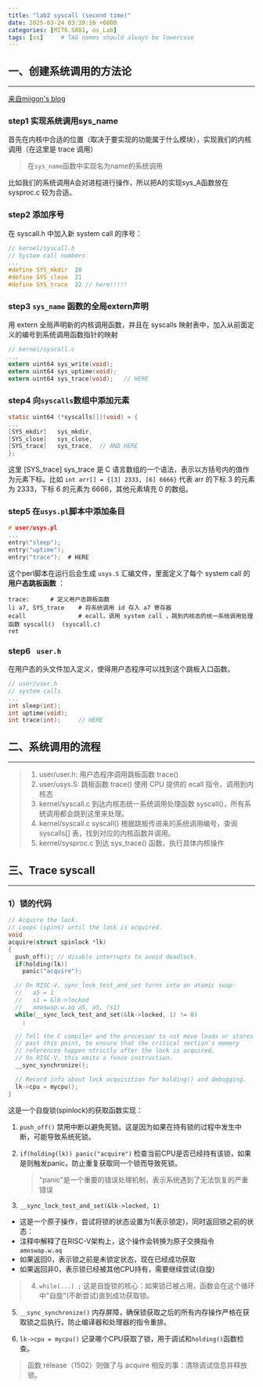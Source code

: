 ```yaml
---
title: "lab2 syscall (second time)"
date: 2025-03-24 03:39:16 +0800
categories: [MIT6.S081, os_Lab]
tags: [os]     # TAG names should always be lowercase
---
```


一、创建系统调用的方法论
---
---
[来自miigon's blog](https://blog.miigon.net/posts/s081-lab2-system-calls/#如何创建新系统调用)

### step1 实现系统调用sys_name
首先在内核中合适的位置（取决于要实现的功能属于什么模块），实现我们的内核调用（在这里是 trace 调用）

>在`sys_name`函数中实现名为name的系统调用

比如我们的系统调用A会对进程进行操作，所以把A的实现sys_A函数放在 sysproc.c 较为合适。

### step2 添加序号
在 syscall.h 中加入新 system call 的序号：
```c
// kernel/syscall.h
// System call numbers
...
#define SYS_mkdir  20
#define SYS_close  21
#define SYS_trace  22 // here!!!!!
```
### step3 `sys_name`  函数的全局extern声明
用 extern 全局声明新的内核调用函数，并且在 syscalls 映射表中，加入从前面定义的编号到系统调用函数指针的映射

```c
// kernel/syscall.c
...
extern uint64 sys_write(void);
extern uint64 sys_uptime(void);
extern uint64 sys_trace(void);   // HERE
```
### step4 向`syscalls`数组中添加元素
```c
static uint64 (*syscalls[])(void) = {
...
[SYS_mkdir]   sys_mkdir,
[SYS_close]   sys_close,
[SYS_trace]   sys_trace,  // AND HERE
};
```
这里 [SYS_trace] sys_trace 是 C 语言数组的一个语法，表示以方括号内的值作为元素下标。比如 `int arr[] = {[3] 2333, [6] 6666}` 代表 arr 的下标 3 的元素为 2333，下标 6 的元素为 6666，其他元素填充 0 的数组。

### step5 在`usys.pl`脚本中添加条目
```c
# user/usys.pl
...
entry("sleep");
entry("uptime");
entry("trace");  # HERE
```

这个perl脚本在运行后会生成 `usys.S` 汇编文件，里面定义了每个 system call 的 **用户态跳板函数** ：

```plaintext
trace:		# 定义用户态跳板函数
li a7, SYS_trace	# 将系统调用 id 存入 a7 寄存器
ecall				# ecall，调用 system call ，跳到内核态的统一系统调用处理函数 syscall()  (syscall.c)
ret
```

### step6 ` user.h`
在用户态的头文件加入定义，使得用户态程序可以找到这个跳板入口函数。
```c
// user/user.h
// system calls
...
int sleep(int);
int uptime(void);
int trace(int);		// HERE
```

二、系统调用的流程
---
---

>1. user/user.h:		用户态程序调用跳板函数 trace()
>2. user/usys.S:		跳板函数 trace() 使用 CPU 提供的 ecall 指令，调用到内核态
>3. kernel/syscall.c	到达内核态统一系统调用处理函数 syscall()，所有系统调用都会跳到这里来处理。
>4. kernel/syscall.c	syscall() 根据跳板传进来的系统调用编号，查询 syscalls[] 表，找到对应的内核函数并调用。
>5. kernel/sysproc.c	到达 sys_trace() 函数，执行具体内核操作


三、Trace syscall
---
---

### 1）锁的代码

```c
// Acquire the lock.
// Loops (spins) until the lock is acquired.
void
acquire(struct spinlock *lk)
{
  push_off(); // disable interrupts to avoid deadlock.
  if(holding(lk))
    panic("acquire");

  // On RISC-V, sync_lock_test_and_set turns into an atomic swap:
  //   a5 = 1
  //   s1 = &lk->locked
  //   amoswap.w.aq a5, a5, (s1)
  while(__sync_lock_test_and_set(&lk->locked, 1) != 0)
    ;

  // Tell the C compiler and the processor to not move loads or stores
  // past this point, to ensure that the critical section's memory
  // references happen strictly after the lock is acquired.
  // On RISC-V, this emits a fence instruction.
  __sync_synchronize();

  // Record info about lock acquisition for holding() and debugging.
  lk->cpu = mycpu();
}
```
这是一个自旋锁(spinlock)的获取函数实现：

1. `push_off()`  禁用中断以避免死锁。这是因为如果在持有锁的过程中发生中断，可能导致系统死锁。

2. `if(holding(lk)) panic("acquire")`  检查当前CPU是否已经持有该锁，如果是则触发panic，防止重复获取同一个锁而导致死锁。
   >"panic"是一个重要的错误处理机制，表示系统遇到了无法恢复的严重错误
3. `__sync_lock_test_and_set(&lk->locked, 1)` 
  - 这是一个原子操作，尝试将锁的状态设置为1(表示锁定)，同时返回锁之前的状态：
  - 注释中解释了在RISC-V架构上，这个操作会转换为原子交换指令`amoswap.w.aq`
  - 如果返回0，表示锁之前是未锁定状态，现在已经成功获取
  - 如果返回非0，表示锁已经被其他CPU持有，需要继续尝试(自旋)

>4. `while(...) ;` 这是自旋锁的核心：如果锁已被占用，函数会在这个循环中"自旋"(不断尝试)直到成功获取锁。

5. `__sync_synchronize()`  内存屏障，确保锁获取之后的所有内存操作严格在获取锁之后执行，防止编译器和处理器的指令重排。

6. `lk->cpu = mycpu()`  记录哪个CPU获取了锁，用于调试和`holding()`函数检查。

>函数 release（1502）则做了与 acquire 相反的事：清除调试信息并释放锁。

